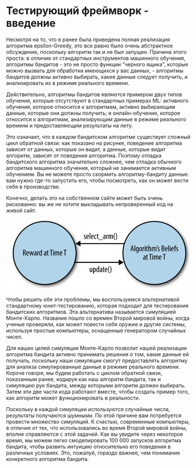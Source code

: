# Тестирующий фреймворк - введение

Несмотря на то, что в ранее была приведена полная реализация алгоритма epsilon-Greedy, это все равно было очень абстрактное обсуждение, поскольку алгоритм так и не был запущен. Причина этого проста: в отличие от стандартных инструментов машинного обучения, алгоритмы бандитов - это не просто функции "черного ящика", которые можно вызвать для обработки имеющихся у вас данных, - алгоритмы бандитов должны активно выбирать, какие данные следует получить, и анализировать их в режиме реального времени. 

Действительно, алгоритмы бандитов являются примером двух типов обучения, которые отсутствуют в стандартных примерах ML: активного обучения, которое относится к алгоритмам, активно выбирающим данные, которые они должны получить; и онлайн-обучения, которое относится к алгоритмам, анализирующим данные в режиме реального времени и предоставляющим результаты на лету.

Это означает, что в каждом бандитском алгоритме существует сложный цикл обратной связи: как показано на рисунке, поведение алгоритма зависит от данных, которые он видит, а данные, которые видит алгоритм, зависят от поведения алгоритма. Поэтому отладка бандитского алгоритма значительно сложнее, чем отладка обычного алгоритма машинного обучения, который не занимается активным обучением. Вы не можете просто скормить алгоритму-бандиту данные: вам нужно где-то запустить его, чтобы посмотреть, как он может вести себя в производстве. 

Конечно, делать это на собственном сайте может быть очень рискованно: вы же не хотите выкладывать непроверенный код на живой сайт.

![alt text](image-1.png)

Чтобы решить обе эти проблемы, мы воспользуемся альтернативой стандартному юнит-тестированию, которая подходит для тестирования бандитских алгоритмов. Эта альтернатива называется симуляцией Монте-Карло. Название пошло со времен Второй мировой войны, когда ученые проверяли, как может повести себя оружие и другие системы, используя простые компьютеры, оснащенные генератором случайных чисел.

Для наших целей симуляция Монте-Карло позволит нашей реализации алгоритма бандита активно принимать решения о том, какие данные ей получать, поскольку наши симуляции смогут предоставлять алгоритму для анализа симулированные данные в режиме реального времени. Короче говоря, мы будем работать с циклом обратной связи, показанным ранее, кодируя как наш алгоритм бандита, так и симуляцию рук бандита, между которыми алгоритм должен выбирать. Затем эти две части кода работают вместе, чтобы создать пример того, как алгоритм может функционировать в реальности.

Поскольку в каждой симуляции используются случайные числа, результаты получаются шумными. По этой причине вам потребуется провести множество симуляций. К счастью, современные компьютеры, в отличие от тех, что использовались во время Второй мировой войны, вполне справляются с этой задачей. Как вы увидите через некоторое время, мы можем легко смоделировать 100 000 запусков алгоритма бандита, чтобы развить интуицию относительно его поведения в различных условиях. Это, пожалуй, гораздо важнее, чем понимание конкретного алгоритма бандита.
